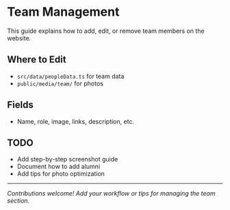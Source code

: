 # Team Management

This guide explains how to add, edit, or remove team members on the website.

## Where to Edit
- `src/data/peopleData.ts` for team data
- `public/media/team/` for photos

## Fields
- Name, role, image, links, description, etc.

## TODO
- Add step-by-step screenshot guide
- Document how to add alumni
- Add tips for photo optimization

---

*Contributions welcome! Add your workflow or tips for managing the team section.* 